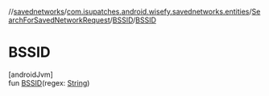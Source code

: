 //[savednetworks](../../../../index.md)/[com.isupatches.android.wisefy.savednetworks.entities](../../index.md)/[SearchForSavedNetworkRequest](../index.md)/[BSSID](index.md)/[BSSID](-b-s-s-i-d.md)

# BSSID

[androidJvm]\
fun [BSSID](-b-s-s-i-d.md)(regex: [String](https://kotlinlang.org/api/latest/jvm/stdlib/kotlin/-string/index.html))
